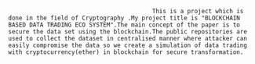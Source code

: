                                             This is a project which is done in the field of Cryptography .My project title is "BLOCKCHAIN BASED DATA TRADING ECO SYSTEM".The main concept of the paper is to secure the data set using the blockchain.The public repositories are used to collect the dataset in centralised manner where attacker can easily compromise the data so we create a simulation of data trading with cryptocurrency(ether) in blockchain for secure transformation.
